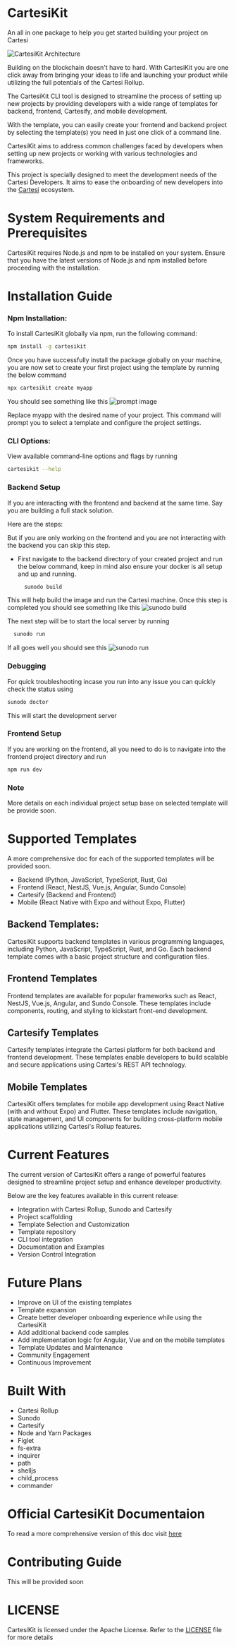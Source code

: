 # CartesiKit
An all in one package to help you get started building your project on Cartesi

![CartesiKit Architecture](images/image.png)

Building on the blockchain doesn't have to hard. With CartesiKit you are one click away from bringing your ideas to life and launching your product while utilizing the full potentials of the Cartesi Rollup.

The CartesiKit CLI tool is designed to streamline the process of setting up new projects by providing developers with a wide range of templates for backend, frontend, Cartesify, and mobile development.

With the template, you can easily create your frontend and backend project by selecting the template(s) you need in just one click of a command line.

CartesiKit aims to address common challenges faced by developers when setting up new projects or working with various technologies and frameworks.

This project is specially designed to meet the development needs of the Cartesi Developers. It aims to ease the onboarding of new developers into the [Cartesi](cartesi.io) ecosystem.

# System Requirements and Prerequisites
CartesiKit requires Node.js and npm to be installed on your system. Ensure that you have the latest versions of Node.js and npm installed before proceeding with the installation.

# Installation Guide

### Npm Installation:  
To install CartesiKit globally via npm, run the following command:

```bash 
npm install -g cartesikit
```

Once you have successfully install the package globally on your machine, you are now set to create your first project using the template by running the below command

```bash
npx cartesikit create myapp
```
You should see something like this
![prompt image](architecture/prompt-ui.png)

Replace myapp with the desired name of your project. This command will prompt you to select a template and configure the project settings.

### CLI Options: 
View available command-line options and flags by running  

```bash
cartesikit --help
```` 

### Backend Setup
If you are interacting with the frontend and backend at the same time. Say you are building a full stack solution. 

Here are the steps:

But if you are only working on the frontend and you are not interacting with the backend you can skip this step.

- First navigate to the backend directory of your created project and run the below command, keep in mind also ensure your docker is all setup and up and running.
   
  ```bash
    sunodo build
  ```
This will help build the image and run the Cartesi machine. Once this step is completed you should see something like this
![sunodo build](images/build-output.png)

The next step will be to start the local server by running

```bash
  sunodo run
```
If all goes well you should see this
![sunodo run](images/sunodo-run-output.png)

### Debugging 
For quick troubleshooting incase you run into any issue you can quickly check the status using

```bash
sunodo doctor
```
This will start the development server

### Frontend Setup
If you are working on the frontend, all you need to do is to navigate into the frontend project directory and run

```bash
npm run dev 
```
### Note 
More details on each individual project setup base on selected template will be provide soon.

# Supported Templates
A more comprehensive doc for each of the supported templates will be provided soon.
- Backend (Python, JavaScript, TypeScript, Rust, Go)
- Frontend (React, NestJS, Vue.js, Angular, Sundo Console)
- Cartesify (Backend and Frontend)
- Mobile (React Native with Expo and without Expo, Flutter)

## Backend Templates:
CartesiKit supports backend templates in various programming languages, including Python, JavaScript, TypeScript, Rust, and Go. Each backend template comes with a basic project structure and configuration files.

## Frontend Templates
Frontend templates are available for popular frameworks such as React, NestJS, Vue.js, Angular, and Sundo Console. These templates include components, routing, and styling to kickstart front-end development.

## Cartesify Templates
Cartesify templates integrate the Cartesi platform for both backend and frontend development. These templates enable developers to build scalable and secure applications using Cartesi's REST API technology.

## Mobile Templates
CartesiKit offers templates for mobile app development using React Native (with and without Expo) and Flutter. These templates include navigation, state management, and UI components for building cross-platform mobile applications utilizing Cartesi's Rollup features.

# Current Features
The current version of CartesiKit offers a range of powerful features designed to streamline project setup and enhance developer productivity. 

Below are the key features available in this current release:

-  Integration with Cartesi Rollup, Sunodo and Cartesify
-  Project scaffolding
-  Template Selection and Customization
-  Template repository
-  CLI tool integration
-  Documentation and Examples
-  Version Control Integration

# Future Plans
- Improve on UI of the existing templates
- Template expansion
- Create better developer onboarding experience while using the CartesiKit
- Add additional backend code samples
- Add implementation logic for Angular, Vue and on the mobile templates
- Template Updates and Maintenance
- Community Engagement
- Continuous Improvement

# Built With
- Cartesi Rollup
- Sunodo
- Cartesify
- Node and Yarn Packages
- Figlet
- fs-extra
- inquirer
- path
- shelljs
- child_process
- commander

# Official CartesiKit Documentaion
To read a more comprehensive version of this doc visit [here](https://africlab.gitbook.io/cartesikit)

# Contributing Guide
This will be provided soon

# LICENSE
CartesiKit is licensed under the Apache License. Refer to the [LICENSE](https://github.com/gconnect/cartesi-kit/blob/master/LICENSE) file for more details


